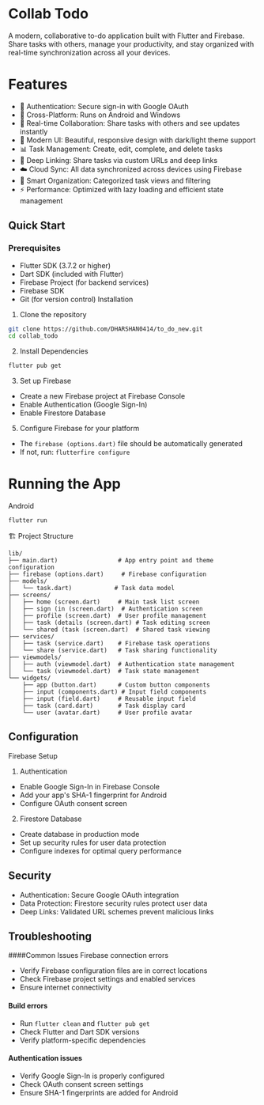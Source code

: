 # Collab Todo
A modern, collaborative to-do application built with Flutter and Firebase. Share tasks with others, manage your productivity, and stay organized with real-time synchronization across all your devices.

# Features  
- 🔐 Authentication: Secure sign-in with Google OAuth  
- 📱 Cross-Platform: Runs on Android and Windows  
- 🤝 Real-time Collaboration: Share tasks with others and see updates instantly  
- 🎨 Modern UI: Beautiful, responsive design with dark/light theme support  
- 📊 Task Management: Create, edit, complete, and delete tasks   
- 🔗 Deep Linking: Share tasks via custom URLs and deep links  
- ☁️ Cloud Sync: All data synchronized across devices using Firebase  
- 🎯 Smart Organization: Categorized task views and filtering   
- ⚡ Performance: Optimized with lazy loading and efficient state management  

## Quick Start
### Prerequisites
- Flutter SDK (3.7.2 or higher)
- Dart SDK (included with Flutter)
- Firebase Project (for backend services)
- Firebase SDK
- Git (for version control)
Installation
1.	Clone the repository
```bash
git clone https://github.com/DHARSHAN0414/to_do_new.git
cd collab_todo
````
2. Install Dependencies
```bash
flutter pub get
```
3.	Set up Firebase  
- Create a new Firebase project at Firebase Console  
- Enable Authentication (Google Sign-In)  
- Enable Firestore Database  

5.	Configure Firebase for your platform
- The `firebase (options.dart)` file should be automatically generated
- If not, run: `flutterfire configure`

# Running the App
Android
```bash
flutter run
```
🏗️ Project Structure
```
lib/
├── main.dart)                 # App entry point and theme configuration
├── firebase (options.dart)     # Firebase configuration
├── models/
│   └── task.dart)            # Task data model
├── screens/
│   ├── home (screen.dart)     # Main task list screen
│   ├── sign (in (screen.dart)  # Authentication screen
│   ├── profile (screen.dart)  # User profile management
│   ├── task (details (screen.dart) # Task editing screen
│   └── shared (task (screen.dart)  # Shared task viewing
├── services/
│   ├── task (service.dart)    # Firebase task operations
│   └── share (service.dart)   # Task sharing functionality
├── viewmodels/
│   ├── auth (viewmodel.dart)  # Authentication state management
│   └── task (viewmodel.dart)  # Task state management
└── widgets/
    ├── app (button.dart)      # Custom button components
    ├── input (components.dart) # Input field components
    ├── input (field.dart)     # Reusable input field
    ├── task (card.dart)       # Task display card
    └── user (avatar.dart)     # User profile avatar
```
## Configuration
Firebase Setup
1.	Authentication
- Enable Google Sign-In in Firebase Console
- Add your app's SHA-1 fingerprint for Android
- Configure OAuth consent screen
2.	Firestore Database
- Create database in production mode
- Set up security rules for user data protection
- Configure indexes for optimal query performance

## Security
- Authentication: Secure Google OAuth integration
- Data Protection: Firestore security rules protect user data
- Deep Links: Validated URL schemes prevent malicious links

## Troubleshooting
####Common Issues
Firebase connection errors
- Verify Firebase configuration files are in correct locations
- Check Firebase project settings and enabled services
- Ensure internet connectivity
#### Build errors
- Run `flutter clean` and `flutter pub get`
- Check Flutter and Dart SDK versions
- Verify platform-specific dependencies
#### Authentication issues
- Verify Google Sign-In is properly configured
- Check OAuth consent screen settings
- Ensure SHA-1 fingerprints are added for Android